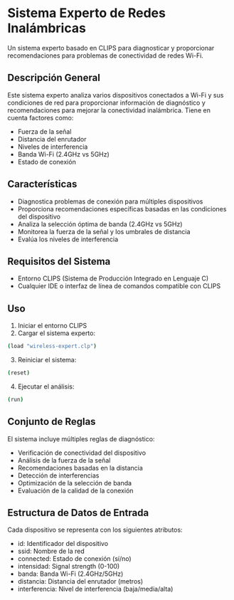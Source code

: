 # Sistema Experto de Redes Inalámbricas

Un sistema experto basado en CLIPS para diagnosticar y proporcionar recomendaciones para problemas de conectividad de redes Wi-Fi.

## Descripción General

Este sistema experto analiza varios dispositivos conectados a Wi-Fi y sus condiciones de red para proporcionar información de diagnóstico y recomendaciones para mejorar la conectividad inalámbrica. Tiene en cuenta factores como:

- Fuerza de la señal
- Distancia del enrutador
- Niveles de interferencia
- Banda Wi-Fi (2.4GHz vs 5GHz)
- Estado de conexión

## Características

- Diagnostica problemas de conexión para múltiples dispositivos
- Proporciona recomendaciones específicas basadas en las condiciones del dispositivo
- Analiza la selección óptima de banda (2.4GHz vs 5GHz)
- Monitorea la fuerza de la señal y los umbrales de distancia
- Evalúa los niveles de interferencia

## Requisitos del Sistema

- Entorno CLIPS (Sistema de Producción Integrado en Lenguaje C)
- Cualquier IDE o interfaz de línea de comandos compatible con CLIPS

## Uso

1. Iniciar el entorno CLIPS
2. Cargar el sistema experto:
```bash
(load "wireless-expert.clp")

```
3. Reiniciar el sistema:
```bash
(reset)
```
4. Ejecutar el análisis:
```bash
(run)
```

## Conjunto de Reglas

El sistema incluye múltiples reglas de diagnóstico:

- Verificación de conectividad del dispositivo
- Análisis de la fuerza de la señal
- Recomendaciones basadas en la distancia
- Detección de interferencias
- Optimización de la selección de banda
- Evaluación de la calidad de la conexión


## Estructura de Datos de Entrada

Cada dispositivo se representa con los siguientes atributos:

- id: Identificador del dispositivo
- ssid: Nombre de la red
- connected: Estado de conexión (sí/no)
- intensidad: Signal strength (0-100)
- banda: Banda Wi-Fi (2.4GHz/5GHz)
- distancia: Distancia del enrutador (metros)
- interferencia: Nivel de interferencia (baja/media/alta)

